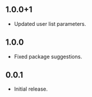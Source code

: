 ## 1.0.0+1

* Updated user list parameters.

## 1.0.0

* Fixed package suggestions.

## 0.0.1

* Initial release.
